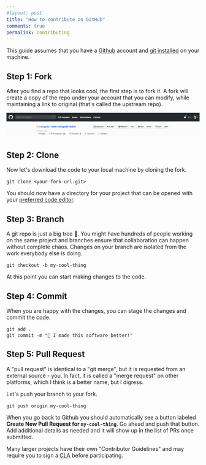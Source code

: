 ```yaml
---
#layout: post
title: "How to contribute on GitHub"
comments: true
permalink: contributing
---
```


This guide assumes that you have a [Github](https://github.com/) account and [git installed](https://git-scm.com/book/en/v2/Getting-Started-Installing-Git) on your machine.

## Step 1: Fork

After you find a repo that looks cool, the first step is to fork it. A fork will create a copy of the repo under your account that you can modify, while maintaining a link to original (that's called the upstream repo).

![Forking](/goods/forking.png)

## Step 2: Clone

Now let's download the code to your local machine by cloning the fork.

```
git clone <your-fork-url.git>
```

You should now have a directory for your project that can be opened with your [preferred code editor](https://code.visualstudio.com/).

## Step 3: Branch

A git repo is just a big tree 🌳. You might have hundreds of people working on the same project and branches ensure that collaboration can happen without complete chaos. Changes on your branch are isolated from the work everybody else is doing.

```
git checkout -b my-cool-thing
```

At this point you can start making changes to the code.

## Step 4: Commit

When you are happy with the changes, you can stage the changes and commit the code.

```
git add .
git commit -m "🚀 I made this software better!"
```

## Step 5: Pull Request

A "pull request" is identical to a "git merge", but it is requested from an external source - you. In fact, it is called a "merge request" on other platforms, which I think is a better name, but I digress.

Let's push your branch to your fork.

```
git push origin my-cool-thing
```

When you go back to Github you should automatically see a button labeled **Create New Pull Request for `my-cool-thing`**. Go ahead and push that button. Add additional details as needed and it will show up in the list of PRs once submitted.

Many larger projects have their own "Contributor Guidelines" and may require you to sign a [CLA](https://en.wikipedia.org/wiki/Contributor_License_Agreement) before participating.
